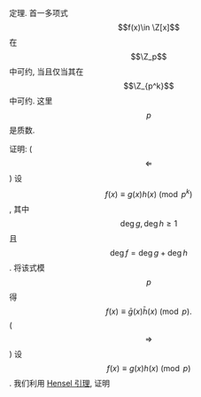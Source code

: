 定理. 首一多项式 $$f(x)\in \Z[x]$$ 在 $$\Z_p$$ 中可约, 当且仅当其在 $$\Z_{p^k}$$ 中可约. 这里 $$p$$ 是质数.

证明: ($$\Leftarrow$$) 设 $$f(x)\equiv g(x)h(x) \pmod {p^k}$$, 其中 $$\deg g, \deg h \ge 1$$ 且 $$\deg f = \deg g + \deg h$$. 将该式模 $$p$$ 得
$$
f(x)\equiv \bar{g}(x) \bar{h}(x) \pmod p.
$$
($$\Rightarrow$$) 设 $$f(x)\equiv g(x)h(x) \pmod p$$. 我们利用 [Hensel 引理](https://zh.wikipedia.org/wiki/%E4%BA%A8%E6%B3%BD%E5%B0%94%E5%BC%95%E7%90%86), 证明


